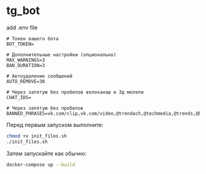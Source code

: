 # tg_bot

add .env file
```
# Токен вашего бота
BOT_TOKEN=

# Дополнительные настройки (опционально)
MAX_WARNINGS=3
BAN_DURATION=3

# Автоудаление сообщений
AUTO_REMOVE=30

# Через запятую без пробелов велоканаш и 3д молели
CHAT_IDS=

# Через запятую без пробелов
BANNED_PHRASES=vk.com/clip,vk.com/video,@trendach,@techmedia,@trends,@banki_oil
```


Перед первым запуском выполните:

```bash
chmod +x init_files.sh
./init_files.sh
```
Затем запускайте как обычно:

```bash
docker-compose up --build
```
